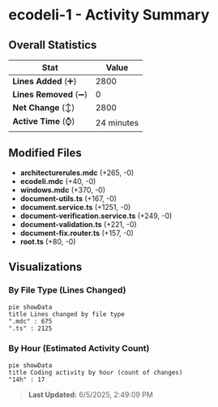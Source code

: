# ecodeli-1 - Activity Summary 

## Overall Statistics

| Stat                   | Value                                                             |
| ---------------------- | ----------------------------------------------------------------- |
| **Lines Added** (➕)   | 2800                                          |
| **Lines Removed** (➖) | 0                                        |
| **Net Change** (↕)    | 2800                |
| **Active Time** (⌚)   | 24 minutes |


## Modified Files
- **architecturerules.mdc** (+265, -0)
- **ecodeli.mdc** (+40, -0)
- **windows.mdc** (+370, -0)
- **document-utils.ts** (+167, -0)
- **document.service.ts** (+1251, -0)
- **document-verification.service.ts** (+249, -0)
- **document-validation.ts** (+221, -0)
- **document-fix.router.ts** (+157, -0)
- **root.ts** (+80, -0)

## Visualizations

### By File Type (Lines Changed)

```mermaid
pie showData
title Lines changed by file type
".mdc" : 675
".ts" : 2125
```

### By Hour (Estimated Activity Count)

```mermaid
pie showData
title Coding activity by hour (count of changes)
"14h" : 17
```


> **Last Updated:** 6/5/2025, 2:49:09 PM